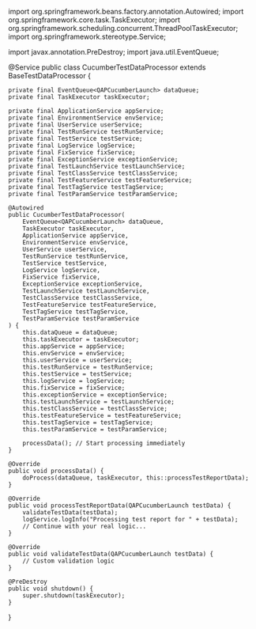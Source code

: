import org.springframework.beans.factory.annotation.Autowired;
import org.springframework.core.task.TaskExecutor;
import org.springframework.scheduling.concurrent.ThreadPoolTaskExecutor;
import org.springframework.stereotype.Service;

import javax.annotation.PreDestroy;
import java.util.EventQueue;

@Service
public class CucumberTestDataProcessor extends BaseTestDataProcessor<QAPCucumberLaunch> {

    private final EventQueue<QAPCucumberLaunch> dataQueue;
    private final TaskExecutor taskExecutor;

    private final ApplicationService appService;
    private final EnvironmentService envService;
    private final UserService userService;
    private final TestRunService testRunService;
    private final TestService testService;
    private final LogService logService;
    private final FixService fixService;
    private final ExceptionService exceptionService;
    private final TestLaunchService testLaunchService;
    private final TestClassService testClassService;
    private final TestFeatureService testFeatureService;
    private final TestTagService testTagService;
    private final TestParamService testParamService;

    @Autowired
    public CucumberTestDataProcessor(
        EventQueue<QAPCucumberLaunch> dataQueue,
        TaskExecutor taskExecutor,
        ApplicationService appService,
        EnvironmentService envService,
        UserService userService,
        TestRunService testRunService,
        TestService testService,
        LogService logService,
        FixService fixService,
        ExceptionService exceptionService,
        TestLaunchService testLaunchService,
        TestClassService testClassService,
        TestFeatureService testFeatureService,
        TestTagService testTagService,
        TestParamService testParamService
    ) {
        this.dataQueue = dataQueue;
        this.taskExecutor = taskExecutor;
        this.appService = appService;
        this.envService = envService;
        this.userService = userService;
        this.testRunService = testRunService;
        this.testService = testService;
        this.logService = logService;
        this.fixService = fixService;
        this.exceptionService = exceptionService;
        this.testLaunchService = testLaunchService;
        this.testClassService = testClassService;
        this.testFeatureService = testFeatureService;
        this.testTagService = testTagService;
        this.testParamService = testParamService;

        processData(); // Start processing immediately
    }

    @Override
    public void processData() {
        doProcess(dataQueue, taskExecutor, this::processTestReportData);
    }

    @Override
    public void processTestReportData(QAPCucumberLaunch testData) {
        validateTestData(testData);
        logService.logInfo("Processing test report for " + testData);
        // Continue with your real logic...
    }

    @Override
    public void validateTestData(QAPCucumberLaunch testData) {
        // Custom validation logic
    }

    @PreDestroy
    public void shutdown() {
        super.shutdown(taskExecutor);
    }
}
